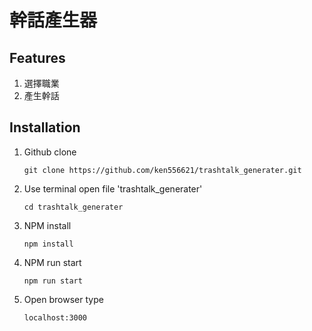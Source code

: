 # 幹話產生器


## Features
1. 選擇職業
2. 產生幹話

## Installation
1. Github clone

    `git clone https://github.com/ken556621/trashtalk_generater.git`
    
2. Use terminal open file 'trashtalk_generater'

     `cd trashtalk_generater`
     
3. NPM install

    `npm install`
    
4. NPM run start

    `npm run start`
    
5. Open browser type

    `localhost:3000`
 
